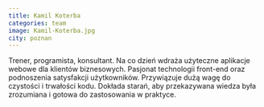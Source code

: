 ```yaml
---
title: Kamil Koterba
categories: team
image: Kamil-Koterba.jpg
city: poznan
---
```


Trener, programista, konsultant. Na co dzień wdraża użyteczne aplikacje webowe dla klientów biznesowych. Pasjonat technologii front-end oraz podnoszenia satysfakcji użytkowników. Przywiązuje dużą wagę do czystości i trwałości kodu. Dokłada starań, aby przekazywana wiedza była zrozumiana i gotowa do zastosowania w praktyce.
